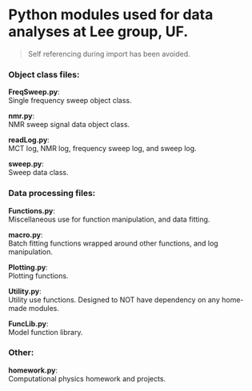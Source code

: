 Python modules used for data analyses at Lee group, UF.
=====

> Self referencing during import has been avoided.

### Object class files:
**FreqSweep.py**:  
Single frequency sweep object class.

**nmr.py**:  
NMR sweep signal data object class.

**readLog.py**:  
MCT log, NMR log, frequency sweep log, and sweep log.

**sweep.py**:  
Sweep data class.

### Data processing files:
**Functions.py**:  
Miscellaneous use for function manipulation, and data fitting.

**macro.py**:  
Batch fitting functions wrapped around other functions, and log manipulation.

**Plotting.py**:  
Plotting functions.

**Utility.py**:  
Utility use functions. Designed to NOT have dependency on any home-made modules.

**FuncLib.py**:  
Model function library.

### Other:
**homework.py**:  
Computational physics homework and projects.

